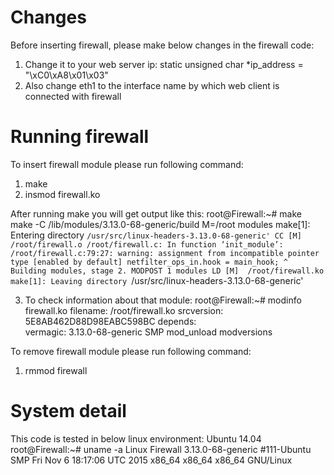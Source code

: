 Changes
=========
Before inserting firewall, please make below changes in the firewall code:
1. Change it to your web server ip: 
   static unsigned char *ip_address = "\xC0\xA8\x01\x03"
2. Also change eth1 to the interface name by which web client is connected with firewall

Running firewall
==================
To insert firewall module please run following command: 
1. make
2. insmod firewall.ko

After running make you will get output like this:
root@Firewall:~# make
make -C /lib/modules/3.13.0-68-generic/build M=/root modules
make[1]: Entering directory `/usr/src/linux-headers-3.13.0-68-generic'
 CC [M]  /root/firewall.o
/root/firewall.c: In function ‘init_module’:
/root/firewall.c:79:27: warning: assignment from incompatible pointer type [enabled by default]
    netfilter_ops_in.hook = main_hook;
                          ^
 Building modules, stage 2.
 MODPOST 1 modules
 LD [M]  /root/firewall.ko
make[1]: Leaving directory `/usr/src/linux-headers-3.13.0-68-generic'

3. To check information about that module:
root@Firewall:~# modinfo firewall.ko
filename:       /root/firewall.ko
srcversion:     5E8AB462D88D98EABC598BC
depends:        
vermagic:       3.13.0-68-generic SMP mod_unload modversions 

To remove firewall module please run following command:
1. rmmod firewall

System detail
===============
This code is tested in below linux environment:
Ubuntu 14.04
root@Firewall:~# uname -a
Linux Firewall 3.13.0-68-generic #111-Ubuntu SMP Fri Nov 6 18:17:06 UTC 2015 x86_64 x86_64 x86_64 GNU/Linux

